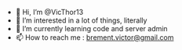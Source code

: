 - 👋 Hi, I’m @VicThor13
- 👀 I’m interested in a lot of things, literally
- 🌱 I’m currently learning code and server admin
- 📫 How to reach me : brement.victor@gmail.com

<!---
VicThor13/VicThor13 is a ✨ special ✨ repository because its `README.md` (this file) appears on your GitHub profile.
You can click the Preview link to take a look at your changes.
--->
